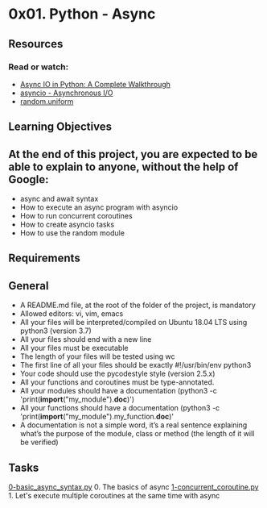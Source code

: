 # 0x01. Python - Async

## Resources
### Read or watch:
* [Async IO in Python: A Complete Walkthrough](https://intranet.alxswe.com/rltoken/zYkXScziW1D5rNdNEvObjQ)
* [asyncio - Asynchronous I/O](https://intranet.alxswe.com/rltoken/aZUO4GiWHbPIrVBIwptFAw)
* [random.uniform](https://intranet.alxswe.com/rltoken/72mVf1s8rx2ih_U2WjBmaA)

## Learning Objectives
## At the end of this project, you are expected to be able to explain to anyone, without the help of Google:

 * async and await syntax
 * How to execute an async program with asyncio
 * How to run concurrent coroutines
 * How to create asyncio tasks
 * How to use the random module

## Requirements
## General

 * A README.md file, at the root of the folder of the project, is mandatory
 * Allowed editors: vi, vim, emacs
 * All your files will be interpreted/compiled on Ubuntu 18.04 LTS using python3 (version 3.7)
 * All your files should end with a new line
 * All your files must be executable
 * The length of your files will be tested using wc
 * The first line of all your files should be exactly #!/usr/bin/env python3
 * Your code should use the pycodestyle style (version 2.5.x)
 * All your functions and coroutines must be type-annotated.
 * All your modules should have a documentation (python3 -c 'print(__import__("my_module").__doc__)')
 * All your functions should have a documentation (python3 -c 'print(__import__("my_module").my_function.__doc__)'
 * A documentation is not a simple word, it’s a real sentence explaining what’s the purpose of the module, class or method (the length of it will be verified)

## Tasks

[0-basic_async_syntax.py](./0-basic_async_syntax.py) 0. The basics of async
[1-concurrent_coroutine.py](./1-concurrent_coroutine.py) 1. Let's execute multiple coroutines at the same time with async 

